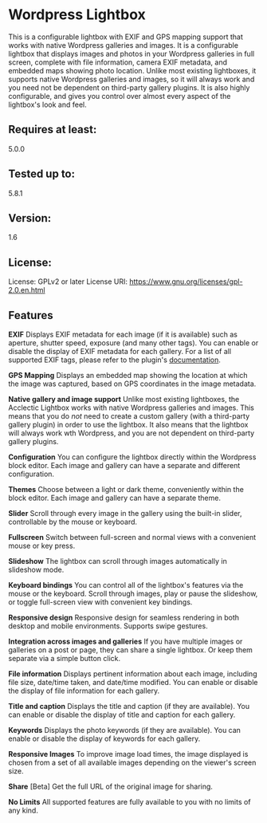 # Wordpress Lightbox 
This is a configurable lightbox with EXIF and GPS mapping support that works with native Wordpress galleries and images. It is a configurable lightbox that displays images and photos in your Wordpress galleries in full screen, complete with file information, camera EXIF metadata, and embedded maps showing photo location. Unlike most existing lightboxes, it supports native Wordpress galleries and images, so it will always work and you need not be dependent on third-party gallery plugins. It is also highly configurable, and gives you control over almost every aspect of the lightbox's look and feel.

## Requires at least: 
5.0.0

## Tested up to: 
5.8.1

## Version:
1.6

## License:
License: GPLv2 or later
License URI: https://www.gnu.org/licenses/gpl-2.0.en.html

## Features

**EXIF**
Displays EXIF metadata for each image (if it is available) such as aperture, shutter speed, exposure (and many other tags). You can enable or disable the display of EXIF metadata for each gallery. For a list of all supported EXIF tags, please refer to the plugin's [documentation](https://www.acclectic.com/support/wordpress-lightbox-docs/).

**GPS Mapping**
Displays an embedded map showing the location at which the image was captured, based on GPS coordinates in the image metadata.

**Native gallery and image support**
Unlike most existing lightboxes, the Acclectic Lightbox works with native Wordpress galleries and images. This means that you do *not* need to create a custom gallery (with a third-party gallery plugin) in order to use the lightbox. It also means that the lightbox will always work wth Wordpress, and you are not dependent on third-party gallery plugins.

**Configuration**
You can configure the lightbox directly within the Wordpress block editor. Each image and gallery can have a separate and different configuration.

**Themes**
Choose between a light or dark theme, conveniently within the block editor. Each image and gallery can have a separate theme.

**Slider**
Scroll through every image in the gallery using the built-in slider, controllable by the mouse or keyboard.

**Fullscreen**
Switch between full-screen and normal views with a convenient mouse or key press.

**Slideshow**
The lightbox can scroll through images automatically in slideshow mode.

**Keyboard bindings**
You can control all of the lightbox's features via the mouse or the keyboard. Scroll through images, play or pause the slideshow, or toggle full-screen view with convenient key bindings.

**Responsive design**
Responsive design for seamless rendering in both desktop and mobile environments. Supports swipe gestures.

**Integration across images and galleries**
If you have multiple images or galleries on a post or page, they can share a single lightbox. Or keep them separate via a simple button click.

**File information**
Displays pertinent information about each image, including file size, date/time taken, and date/time modified. You can enable or disable the display of file information for each gallery.

**Title and caption**
Displays the title and caption (if they are available). You can enable or disable the display of title and caption for each gallery.

**Keywords**
Displays the photo keywords (if they are available). You can enable or disable the display of keywords for each gallery.

**Responsive Images**
To improve image load times, the image displayed is chosen from a set of all available images depending on the viewer's screen size.

**Share**
[Beta] Get the full URL of the original image for sharing.

**No Limits**
All supported features are fully available to you with no limits of any kind.
